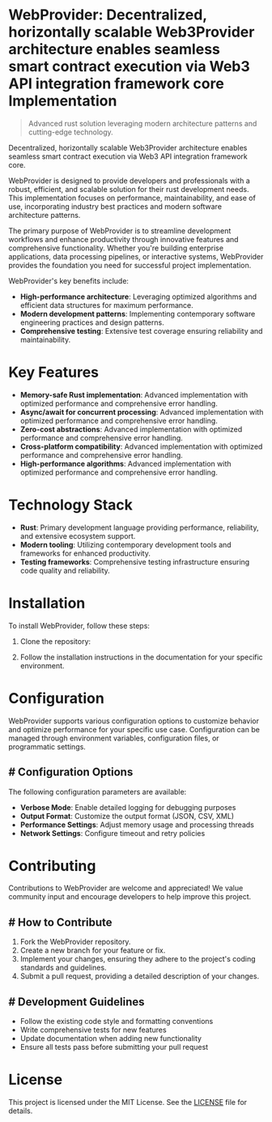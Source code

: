 <!-- fallback_WebProvider_20251028203733_30032 -->

# WebProvider: Decentralized, horizontally scalable Web3Provider architecture enables seamless smart contract execution via Web3 API integration framework core Implementation
> Advanced rust solution leveraging modern architecture patterns and cutting-edge technology.

Decentralized, horizontally scalable Web3Provider architecture enables seamless smart contract execution via Web3 API integration framework core.

WebProvider is designed to provide developers and professionals with a robust, efficient, and scalable solution for their rust development needs. This implementation focuses on performance, maintainability, and ease of use, incorporating industry best practices and modern software architecture patterns.

The primary purpose of WebProvider is to streamline development workflows and enhance productivity through innovative features and comprehensive functionality. Whether you're building enterprise applications, data processing pipelines, or interactive systems, WebProvider provides the foundation you need for successful project implementation.

WebProvider's key benefits include:

* **High-performance architecture**: Leveraging optimized algorithms and efficient data structures for maximum performance.
* **Modern development patterns**: Implementing contemporary software engineering practices and design patterns.
* **Comprehensive testing**: Extensive test coverage ensuring reliability and maintainability.

# Key Features

* **Memory-safe Rust implementation**: Advanced implementation with optimized performance and comprehensive error handling.
* **Async/await for concurrent processing**: Advanced implementation with optimized performance and comprehensive error handling.
* **Zero-cost abstractions**: Advanced implementation with optimized performance and comprehensive error handling.
* **Cross-platform compatibility**: Advanced implementation with optimized performance and comprehensive error handling.
* **High-performance algorithms**: Advanced implementation with optimized performance and comprehensive error handling.

# Technology Stack

* **Rust**: Primary development language providing performance, reliability, and extensive ecosystem support.
* **Modern tooling**: Utilizing contemporary development tools and frameworks for enhanced productivity.
* **Testing frameworks**: Comprehensive testing infrastructure ensuring code quality and reliability.

# Installation

To install WebProvider, follow these steps:

1. Clone the repository:


2. Follow the installation instructions in the documentation for your specific environment.

# Configuration

WebProvider supports various configuration options to customize behavior and optimize performance for your specific use case. Configuration can be managed through environment variables, configuration files, or programmatic settings.

## # Configuration Options

The following configuration parameters are available:

* **Verbose Mode**: Enable detailed logging for debugging purposes
* **Output Format**: Customize the output format (JSON, CSV, XML)
* **Performance Settings**: Adjust memory usage and processing threads
* **Network Settings**: Configure timeout and retry policies

# Contributing

Contributions to WebProvider are welcome and appreciated! We value community input and encourage developers to help improve this project.

## # How to Contribute

1. Fork the WebProvider repository.
2. Create a new branch for your feature or fix.
3. Implement your changes, ensuring they adhere to the project's coding standards and guidelines.
4. Submit a pull request, providing a detailed description of your changes.

## # Development Guidelines

* Follow the existing code style and formatting conventions
* Write comprehensive tests for new features
* Update documentation when adding new functionality
* Ensure all tests pass before submitting your pull request

# License

This project is licensed under the MIT License. See the [LICENSE](https://github.com/JoseMariaAlarconArenas/WebProvider/blob/main/LICENSE) file for details.
